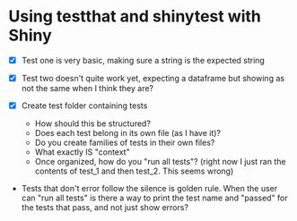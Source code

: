 # Using testthat and shinytest with Shiny

- [X] Test one is very basic, making sure a string is the expected string
- [X] Test two doesn't quite work yet, expecting a dataframe but showing as not the same when I think they are?

- [X] Create test folder containing tests
  - How should this be structured? 
  - Does each test belong in its own file (as I have it)? 
  - Do you create families of tests in their own files? 
  - What exactly IS "context"
  - Once organized, how do you "run all tests"? (right now I just ran the contents of test_1 and then test_2. This seems wrong)
  
- Tests that don't error follow the silence is golden rule. When the user can "run all tests" is there a way to print the test name and "passed" for the tests that pass, and not just show errors?
